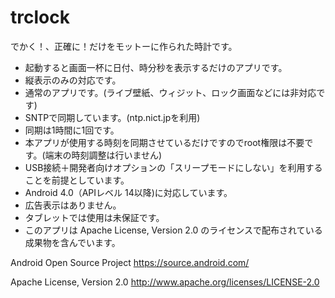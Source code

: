 # trclock

でかく！、正確に！だけをモットーに作られた時計です。

* 起動すると画面一杯に日付、時分秒を表示するだけのアプリです。
* 縦表示のみの対応です。
* 通常のアプリです。(ライブ壁紙、ウィジット、ロック画面などには非対応です)
* SNTPで同期しています。(ntp.nict.jpを利用)
* 同期は1時間に1回です。
* 本アプリが使用する時刻を同期させているだけですのでroot権限は不要です。(端末の時刻調整は行いません)
* USB接続＋開発者向けオプションの「スリープモードにしない」を利用することを前提としています。
* Android 4.0（APIレベル 14以降)に対応しています。
* 広告表示はありません。
* タブレットでは使用は未保証です。
* このアプリは Apache License, Version 2.0 のライセンスで配布されている成果物を含んでいます。

Android Open Source Project
https://source.android.com/

Apache License, Version 2.0
http://www.apache.org/licenses/LICENSE-2.0
